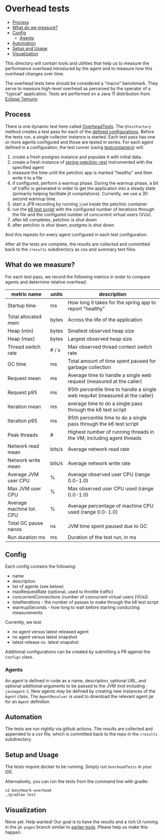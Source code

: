 
# Overhead tests

* [Process](#process)
* [What do we measure?](#what-do-we-measure)
* [Config](#config)
  + [Agents](#agents)
* [Automation](#automation)
* [Setup and Usage](#setup-and-usage)
* [Visualization](#visualization)

This directory will contain tools and utilities
that help us to measure the performance overhead introduced by
the agent and to measure how this overhead changes over time.

The overhead tests here should be considered a "macro" benchmark. They serve to measure high-level
overhead as perceived by the operator of a "typical" application. Tests are performed on a Java 11
distribution from [Eclipse Temurin](https://projects.eclipse.org/projects/adoptium.temurin).

## Process

There is one dynamic test here called [OverheadTests](https://github.com/open-telemetry/opentelemetry-java-instrumentation/blob/main/benchmark-overhead/src/test/java/io/opentelemetry/OverheadTests.java).
The `@TestFactory` method creates a test pass for each of the [defined configurations](https://github.com/open-telemetry/opentelemetry-java-instrumentation/blob/main/benchmark-overhead/src/test/java/io/opentelemetry/config/Configs.java).
Before the tests run, a single collector instance is started. Each test pass has one or more agents configured and those are tested in series.
For each agent defined in a configuration, the test runner (using [testcontainers](https://www.testcontainers.org/)) will:
1. create a fresh postgres instance and populate it with initial data.
2. create a fresh instance of [spring-petclinic-rest](https://github.com/spring-petclinic/spring-petclinic-rest) instrumented with the specified agent
3. measure the time until the petclinic app is marked "healthy" and then write it to a file
4. if configured, perform a warmup phase. During the warmup phase, a bit of traffic is generated in order to get the application into a steady state (primarily helping facilitate jit compilations). Currently, we use a 30 second warmup time.
5. start a JFR recording by running `jcmd` inside the petclinic container
6. run the [k6 test script](https://github.com/open-telemetry/opentelemetry-java-instrumentation/blob/main/benchmark-overhead/k6/basic.js) with the configured number of iterations through the file and the configured number of concurrent virtual users (VUs).
7. after k6 completes, petclinic is shut down
8. after petclinic is shut down, postgres is shut down

And this repeats for every agent configured in each test configuration.

After all the tests are complete, the results are collected and committed back to the `/results` subdirectory as csv and summary text files.

## What do we measure?

For each test pass, we record the following metrics in order to compare agents and determine
relative overhead.

| metric name              | units      | description                                              |
|--------------------------|------------|----------------------------------------------------------|
| Startup time             | ms         | How long it takes for the spring app to report "healthy"
| Total allocated mem      | bytes      | Across the life of the application
| Heap (min)               | bytes      | Smallest observed heap size
| Heap (max)               | bytes      | Largest observed heap size
| Thread switch rate       | # / s      | Max observed thread context switch rate
| GC time                  | ms         | Total amount of time spent paused for garbage collection
| Request mean             | ms         | Average time to handle a single web request (measured at the caller)
| Request p95              | ms         | 95th percentile time to handle a single web requ4st (measured at the caller)
| Iteration mean           | ms         | average time to do a single pass through the k6 test script
| Iteration p95            | ms         | 95th percentile time to do a single pass through the k6 test script
| Peak threads             | #          | Highest number of running threads in the VM, including agent threads
| Network read mean        | bits/s     | Average network read rate
| Network write mean       | bits/s     | Average network write rate
| Average JVM user CPU     | %          | Average observed user CPU (range 0.0-1.0)
| Max JVM user CPU         | %          | Max observed user CPU used (range 0.0-1.0)
| Average machine tot. CPU | %          | Average percentage of machine CPU used (range 0.0-1.0)
| Total GC pause nanos     | ns         | JVM time spent paused due to GC
| Run duration ms          | ms         | Duration of the test run, in ms

## Config

Each config contains the following:
* name
* description
* list of agents (see below)
* maxRequestRate (optional, used to throttle traffic)
* concurrentConnections (number of concurrent virtual users [VUs])
* totalIterations - the number of passes to make through the k6 test script
* warmupSeconds - how long to wait before starting conducting measurements

Currently, we test:
* no agent versus latest released agent
* no agent versus latest snapshot
* latest release vs. latest snapshot

Additional configurations can be created by submitting a PR against the `Configs` class.

### Agents

An agent is defined in code as a name, description, optional URL, and optional additional
arguments to be passed to the JVM (not including `-javaagent:`). New agents may be defined
by creating new instances of the `Agent` class. The `AgentResolver` is used to download
the relevant agent jar for an `Agent` definition.

## Automation

The tests are run nightly via github actions. The results are collected and appended to
a csv file, which is committed back to the repo in the `/results` subdirectory.

## Setup and Usage

The tests require docker to be running. Simply run `OverheadTests` in your IDE.

Alternatively, you can run the tests from
the command line with gradle:

```
cd benchmark-overhead
./gradlew test

```

## Visualization

None yet. Help wanted! Our goal is to have the results and a rich UI running in the
`gh-pages` branch similar to [earlier tools](https://breedx-splk.github.io/iguanodon/web/).
Please help us make this happen.
